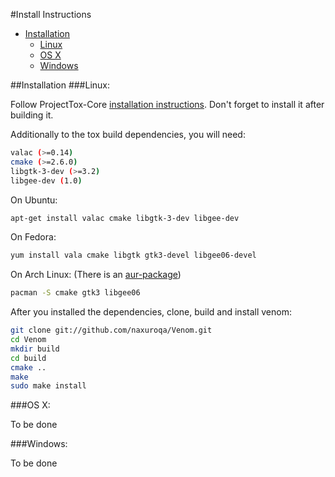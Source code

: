 #Install Instructions

- [Installation](#installation)
    - [Linux](#linux)
    - [OS X](#osx)
    - [Windows](#windows)

<a name="installation" />
##Installation

<a name="linux" />
###Linux:

Follow ProjectTox-Core [installation instructions](https://github.com/irungentoo/ProjectTox-Core/blob/master/INSTALL.md#linux).
Don't forget to install it after building it.

Additionally to the tox build dependencies, you will need:

```bash
valac (>=0.14)
cmake (>=2.6.0)
libgtk-3-dev (>=3.2)
libgee-dev (1.0)
```

On Ubuntu:

```bash
apt-get install valac cmake libgtk-3-dev libgee-dev
```

On Fedora:

```bash
yum install vala cmake libgtk gtk3-devel libgee06-devel
```

On Arch Linux: (There is an [aur-package](https://aur.archlinux.org/packages/venom-git))

```bash
pacman -S cmake gtk3 libgee06
```

After you installed the dependencies, clone, build and install venom:

```bash
git clone git://github.com/naxuroqa/Venom.git
cd Venom
mkdir build
cd build
cmake ..
make
sudo make install
```

<a name="osx" />
###OS X:

To be done

<a name="windows" />
###Windows:

To be done
